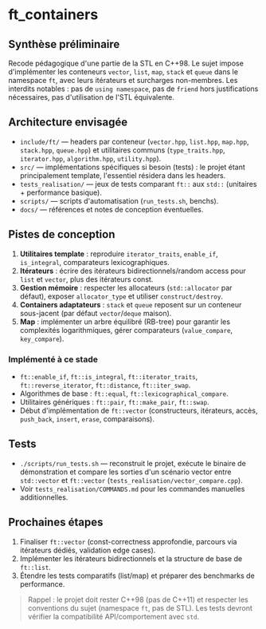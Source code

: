 # ft_containers

## Synthèse préliminaire
Recode pédagogique d'une partie de la STL en C++98. Le sujet impose d'implémenter les conteneurs `vector`, `list`, `map`, `stack` et `queue` dans le namespace `ft`, avec leurs itérateurs et surcharges non-membres. Les interdits notables : pas de `using namespace`, pas de `friend` hors justifications nécessaires, pas d'utilisation de l'STL équivalente.

## Architecture envisagée
- `include/ft/` — headers par conteneur (`vector.hpp`, `list.hpp`, `map.hpp`, `stack.hpp`, `queue.hpp`) et utilitaires communs (`type_traits.hpp`, `iterator.hpp`, `algorithm.hpp`, `utility.hpp`).
- `src/` — implémentations spécifiques si besoin (tests) : le projet étant principalement template, l'essentiel résidera dans les headers.
- `tests_realisation/` — jeux de tests comparant `ft::` aux `std::` (unitaires + performance basique).
- `scripts/` — scripts d'automatisation (`run_tests.sh`, benchs).
- `docs/` — références et notes de conception éventuelles.

## Pistes de conception
1. **Utilitaires template** : reproduire `iterator_traits`, `enable_if`, `is_integral`, comparateurs lexicographiques.
2. **Itérateurs** : écrire des itérateurs bidirectionnels/random access pour `list` et `vector`, plus des itérateurs const.
3. **Gestion mémoire** : respecter les allocateurs (`std::allocator` par défaut), exposer `allocator_type` et utiliser `construct/destroy`.
4. **Containers adaptateurs** : `stack` et `queue` reposent sur un conteneur sous-jacent (par défaut `vector`/`deque` maison).
5. **Map** : implémenter un arbre équilibré (RB-tree) pour garantir les complexités logarithmiques, gérer comparateurs (`value_compare`, `key_compare`).

### Implémenté à ce stade
- `ft::enable_if`, `ft::is_integral`, `ft::iterator_traits`, `ft::reverse_iterator`, `ft::distance`, `ft::iter_swap`.
- Algorithmes de base : `ft::equal`, `ft::lexicographical_compare`.
- Utilitaires génériques : `ft::pair`, `ft::make_pair`, `ft::swap`.
- Début d'implémentation de `ft::vector` (constructeurs, itérateurs, accès, `push_back`, `insert`, `erase`, comparaisons).

## Tests
- `./scripts/run_tests.sh` — reconstruit le projet, exécute le binaire de démonstration et compare les sorties d'un scénario vector entre `std::vector` et `ft::vector` (`tests_realisation/vector_compare.cpp`).
- Voir `tests_realisation/COMMANDS.md` pour les commandes manuelles additionnelles.

## Prochaines étapes
1. Finaliser `ft::vector` (const-correctness approfondie, parcours via itérateurs dédiés, validation edge cases).
2. Implémenter les itérateurs bidirectionnels et la structure de base de `ft::list`.
3. Étendre les tests comparatifs (list/map) et préparer des benchmarks de performance.

> Rappel : le projet doit rester C++98 (pas de C++11) et respecter les conventions du sujet (namespace `ft`, pas de STL). Les tests devront vérifier la compatibilité API/comportement avec `std`.
